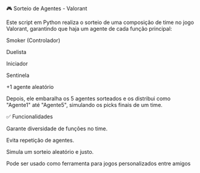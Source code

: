 🎮 Sorteio de Agentes - Valorant

Este script em Python realiza o sorteio de uma composição de time no jogo Valorant, garantindo que haja um agente de cada função principal:

Smoker (Controlador)

Duelista

Iniciador

Sentinela

+1 agente aleatório

Depois, ele embaralha os 5 agentes sorteados e os distribui como "Agente1" até "Agente5", simulando os picks finais de um time.

✅ Funcionalidades

Garante diversidade de funções no time.

Evita repetição de agentes.

Simula um sorteio aleatório e justo.

Pode ser usado como ferramenta para jogos personalizados entre amigos
